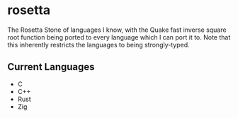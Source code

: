 # rosetta
The Rosetta Stone of languages I know, with the Quake fast inverse square root function being ported to every language which I can port it to. Note that this inherently restricts the languages to being strongly-typed.

## Current Languages

* C
* C++
* Rust
* Zig
